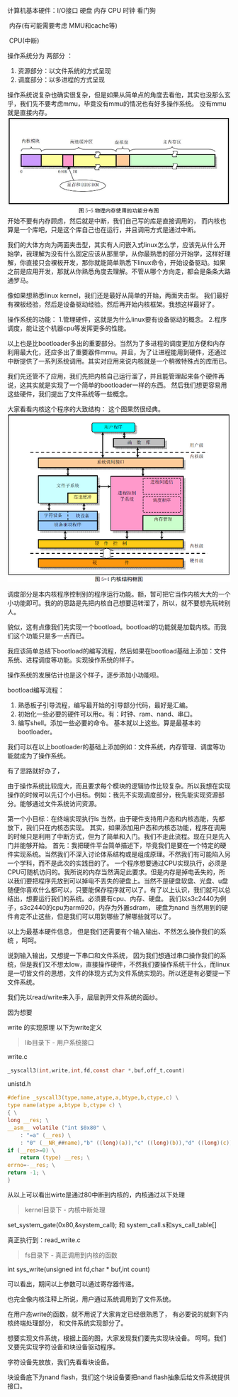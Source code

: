 计算机基本硬件：I/O接口 硬盘 内存 CPU 时钟 看门狗

​			       内存(有可能需要考虑 MMU和cache等)

​				CPU(中断)



操作系统分为 两部分 ：

1. 资源部分：以文件系统的方式呈现
2. 调度部分：以多进程的方式呈现

操作系统说复杂也确实很复杂，但是如果从简单点的角度去看他，其实也没那么玄乎，我们先不要考虑mmu，毕竟没有mmu的情况也有好多操作系统。
没有mmu就是直接内存。
![](内核内存分布.JPG)
开始不要有内存顾虑，然后就是中断，我们自己写的库是直接调用的，
而内核也算是一个库吧，只是这个库自己也在运行，并且调用方式是通过中断。

我们的大体方向为两面夹击型，其实有人问嵌入式linux怎么学，应该先从什么开始学，我理解为没有什么固定应该从那里学，从你最熟悉的部分开始学，这样好理解，你直接只会裸板开发，那你就能简单熟悉下linux命令，开始设备驱动。如果之前是应用开发，那就从你熟悉角度去理解。不管从哪个方向走，都会是条条大路通罗马。

像如果想熟悉linux kernel，我们还是最好从简单的开始，两面夹击型。
我们最好有裸板经验，然后是设备驱动经验。然后再开始内核框架。我想这样最好了。

操作系统的功能：
	1.管理硬件，这就是为什么linux要有设备驱动的概念。
	2.程序调度，能让这个机器cpu等发挥更多的性能。

以上也是比bootloader多出的重要部分。当然为了多进程的调度更加方便和内存利用最大化，还应多出了重要器件mmu。并且，为了让进程能用到硬件，还通过中断提供了一系列系统调用。其实对应用来说内核就是一个稍微特殊点的库而已。

我们先还管不了应用，我们先把内核自己运行溜了，并且能管理起来各个硬件再说，这其实就是实现了一个简单的bootloader一样的东西。
然后我们想更容易用这些硬件，我们提出了文件系统等一些概念。

大家看看内核这个程序的大致结构：
这个图果然很经典。
![](内核结构图.PNG)

调度部分是本内核程序控制别的程序运行功能。额，暂可把它当作内核大大的一个小功能即可。我的的思路是先把内核自己想要运转溜了，所以，就不要想先玩转别人。

貌似，这有点像我们先实现一个bootload。bootload的功能就是加载内核。而我们这个功能只是多一点而已。

我应该简单总结下bootload的编写流程，然后如果在bootload基础上添加：文件系统、进程调度等功能。实现操作系统的样子。

操作系统的发展估计也是这个样子，逐步添加小功能呗。

bootload编写流程：
1. 熟悉板子引导流程，编写最开始的引导部分代码，最好是汇编。
2. 初始化一些必要的硬件可以用c。有：时钟、ram、nand、串口。
3. 编写shell。添加一些必要的命令。
  基本就以上这些。算是最基本的bootloader。

我们可以在以上bootloader的基础上添加例如：文件系统，内存管理、调度等功能就成为了操作系统。

有了思路就好办了，

由于操作系统比较庞大，而且要求每个模块的逻辑协作比较复杂。所以我想在实现操作的时候可以先订个小目标。例如：我先不实现调度部分，我先能实现资源部分。能够通过文件系统访问资源。

第一个小目标：在终端实现执行ls
	当然，由于硬件支持用户态和内核态能，先都放下，我们只在内核态实现。
	其实，如果添加用户态和内核态功能，程序在调用的时候只是利用了中断方式，但为了简单和入门。我们不走此流程。现在只是先入门并能够开始。
	首先：我把硬件平台简单描述下，毕竟我们是要在一个特定的硬件实现系统。当然我们不深入讨论体系结构或是组成原理。不然我们有可能陷入另一个学科，而不是此次的实践目的了。
	一个程序想要通过CPU实现执行，必须是CPU可随机访问的。我所说的内存当然满足此要求。但是内存是掉电丢失的，所以我们要把程序先放到可以掉电不丢失的硬盘上。当然不是硬盘软盘、光盘、u盘随便你喜欢什么都可以，只要能保存程序就可以了。有了以上认识，我们就可以总结出，想要运行我们的系统。必须要有cpu、内存、硬盘。
	我们以s3c2440为例子，s3c2440的cpu为arm920，内存为外置sdram， 硬盘为nand
	当然用到的硬件肯定不止这些，但是我们可以用到哪些了解哪些就可以了。


以上为最基本硬件信息， 但是我们还需要有个输入输出、不然怎么操作我们的系统 ，呵呵。

说到输入输出，又想提一下串口和文件系统， 因为我们想通过串口操作我们的系统，但是我们又不想太low，直接操作硬件，不然我们要操作系统干什么，而linux是一切皆文件的思想，文件的体现方式为文件系统实现的。所以还是有必要提一下文件系统。

我们先以read/write来入手，层层剥开文件系统的面纱。



因为想要

write 的实现原理
以下为write定义

>lib目录下 - 用户系统接口

write.c
```c
_syscall3(int,write,int,fd,const char *,buf,off_t,count)
```

unistd.h
```c
#define _syscall3(type,name,atype,a,btype,b,ctype,c) \
type name(atype a,btype b,ctype c) \
{ \
long __res; \
__asm__ volatile ("int $0x80" \
	: "=a" (__res) \
	: "0" (__NR_##name),"b" ((long)(a)),"c" ((long)(b)),"d" ((long)(c))); \
if (__res>=0) \
	return (type) __res; \
errno=-__res; \
return -1; \
}
```
从以上可以看出wirte是通过80中断到内核的，内核通过以下处理
>kernel目录下 - 内核中断处理

set_system_gate(0x80,&system_call);
和
system_call.s和sys_call_table[]

真正执行到：read_write.c
>fs目录下 - 真正调用到内核的函数 

int sys_write(unsigned int fd,char * buf,int count)

可以看出，期间以上参数可以通过寄存器传递。

也完全像内核注释上所说，用户通过系统调用到了文件系统。
​    

在用户态write的函数，就不用说了大家肯定已经很熟悉了，
有必要说的就剩下内核终端处理部分，
和文件系统实现部分了。

想要实现文件系统，根据上面的图，大家发现我们要先实现块设备。
呵呵。我们又要先实现字符设备和块设备驱动程序。

字符设备先放放，我们先看看块设备。

块设备底下为nand flash，我们这个块设备要把nand flash抽象后给文件系统提供接口。





